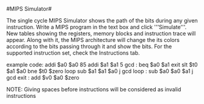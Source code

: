 #MIPS Simulator#

The single cycle MIPS Simulator shows the path of the bits during any given instruction.
Write a MIPS program in the text box and click '''Simulate'''.
New tables showing the registers, memory blocks and instruction trace will appear.
Along with it, the MIPS architecture will change the its colors according to the bits passing through it and show the bits.
For the supported instruction set, check the Instructions tab.

example code: 
addi $a0 $a0 85
addi $a1 $a1 5
gcd : beq $a0 $a1 exit
slt $t0 $a1 $a0
bne $t0 $zero loop
sub $a1 $a1 $a0
j gcd
loop : sub $a0 $a0 $a1
j gcd
exit : add $v0 $a0 $zero
  
NOTE: Giving spaces before instructions will be considered as invalid instructions